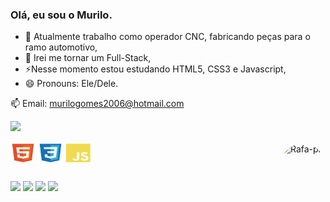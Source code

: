 ### Olá, eu sou o Murilo.


- 🔭 Atualmente trabalho como operador CNC, fabricando peças para o ramo automotivo,
- 🌱 Irei me tornar um Full-Stack,
- ⚡Nesse momento estou estudando HTML5, CSS3 e Javascript,
- 😄 Pronouns: Ele/Dele.

 📫 Email: murilogomes2006@hotmail.com


<picture>
<source 
  srcset="https://github-readme-stats.vercel.app/api?username=murilogomes2006&show_icons=true&theme=dark"
  media="(prefers-color-scheme: dark)"/>
<img src="https://github-readme-stats.vercel.app/api?username=murilogomes2006&show_icons=true" />
</picture>

<!--Icones do que estou estudando no momento-->
<div style="display: inline_block"><br>
 <img align="center" alt="Rafa-HTML" height="30" width="40" src="https://raw.githubusercontent.com/devicons/devicon/master/icons/html5/html5-original.svg">
 <img align="center" alt="Rafa-CSS" height="30" width="40" src="https://raw.githubusercontent.com/devicons/devicon/master/icons/css3/css3-original.svg">
 <img align="center" alt="Rafa-Js" height="30" width="40" src="https://raw.githubusercontent.com/devicons/devicon/master/icons/javascript/javascript-plain.svg">
 <img align="right" alt="Rafa-pic" height="150" style="border-radius:50px;" src="https://media.discordapp.net/attachments/639956127056134178/890373478988013628/Publicacoes_Instagram_1_1.png?width=676&height=676">
</div>

##
<div> 
  <a href="https://www.youtube.com/channel/UC_-uuuZbY0AAt9CViNzvc-Q" target="_blank"><img src="https://img.shields.io/badge/YouTube-FF0000?style=for-the-badge&logo=youtube&logoColor=white" target="_blank"></a>
 <a href="https://instagram.com/rafaballerini" target="_blank"><img src="https://img.shields.io/badge/-Instagram-%23E4405F?style=for-the-badge&logo=instagram&logoColor=white" target="_blank"></a>
 <a href="https://discord.gg/wagxzStdcR" target="_blank"><img src="https://img.shields.io/badge/Discord-7289DA?style=for-the-badge&logo=discord&logoColor=white" target="_blank"></a>
 <a href = "mailto:contatomurilogomes2006@hotmail.com"><img src="https://img.shields.io/badge/Microsoft_Outlook-0078D4?style=for-the-badge&logo=microsoft-outlook&logoColor=white"></a>
